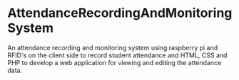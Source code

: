 # AttendanceRecordingAndMonitoringSystem
An attendance recording and monitoring system using raspberry pi and RFID's on the client side to record student attendance and HTML, CSS and PHP to develop a web application for viewing and editing the attendance data.
